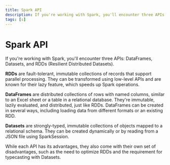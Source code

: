 ```yaml
---
title: Spark API
description: If you're working with Spark, you'll encounter three APIs - DataFrames, Datasets, and RDDs (Resilient Distributed Datasets).
tags: [s]
---
```


# Spark API

If you're working with Spark, you'll encounter three APIs: DataFrames, Datasets, and RDDs (Resilient Distributed Datasets).

**RDDs** are fault-tolerant, immutable collections of records that support parallel processing. They can be transformed using low-level APIs and are known for their lazy feature, which speeds up Spark operations.

**DataFrames** are distributed collections of rows with named columns, similar to an Excel sheet or a table in a relational database. They're immutable, lazily evaluated, and distributed, just like RDDs. DataFrames can be created in several ways, including loading data from different formats or an existing RDD.

**Datasets** are strongly-typed, immutable collections of objects mapped to a relational schema. They can be created dynamically or by reading from a JSON file using SparkSession.

While each API has its advantages, they also come with their own set of disadvantages, such as the need to optimize RDDs and the requirement for typecasting with Datasets.
